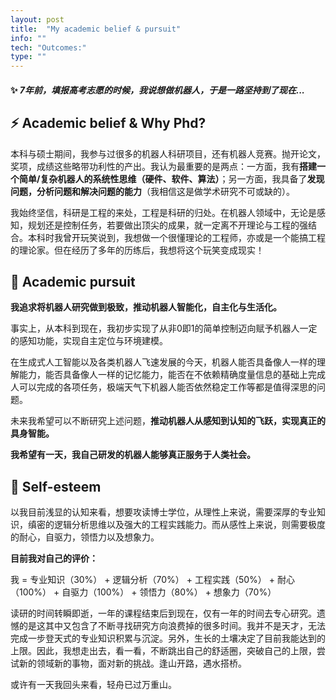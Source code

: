 ```yaml
---
layout: post
title:  "My academic belief & pursuit"
info: ""
tech: "Outcomes:"
type: ""
---
```


#### &#10024; *7年前，填报高考志愿的时候，我说想做机器人，于是一路坚持到了现在...*
## &#9889; Academic belief & Why Phd?

本科与硕士期间，我参与过很多的机器人科研项目，还有机器人竞赛。抛开论文，奖项，成绩这些略带功利性的产出。我认为最重要的是两点：一方面，我有**搭建一个简单/复杂机器人的系统性思维（硬件、软件、算法）**；另一方面，我具备了**发现问题，分析问题和解决问题的能力**（我相信这是做学术研究不可或缺的）。

我始终坚信，科研是工程的来处，工程是科研的归处。在机器人领域中，无论是感知，规划还是控制任务，若要做出顶尖的成果，就一定离不开理论与工程的强结合。本科时我曾开玩笑说到，我想做一个很懂理论的工程师，亦或是一个能搞工程的理论家。但在经历了多年的历练后，我想将这个玩笑变成现实！

## &#127749; Academic pursuit

**我追求将机器人研究做到极致，推动机器人智能化，自主化与生活化。**

事实上，从本科到现在，我初步实现了从非0即1的简单控制迈向赋予机器人一定的感知功能，实现自主定位与环境建模。

在生成式人工智能以及各类机器人飞速发展的今天，机器人能否具备像人一样的理解能力，能否具备像人一样的记忆能力，能否在不依赖精确度量信息的基础上完成人可以完成的各项任务，极端天气下机器人能否依然稳定工作等都是值得深思的问题。

未来我希望可以不断研究上述问题，**推动机器人从感知到认知的飞跃，实现真正的具身智能。**

**我希望有一天，我自己研发的机器人能够真正服务于人类社会。**

## &#127776; Self-esteem

以我目前浅显的认知来看，想要攻读博士学位，从理性上来说，需要深厚的专业知识，缜密的逻辑分析思维以及强大的工程实践能力。而从感性上来说，则需要极度的耐心，自驱力，领悟力以及想象力。

**目前我对自己的评价：**

我 = 专业知识（30%） + 逻辑分析（70%） + 工程实践（50%） + 耐心（100%） + 自驱力（100%） + 领悟力（80%） + 想象力（70%）

读研的时间转瞬即逝，一年的课程结束后到现在，仅有一年的时间去专心研究。遗憾的是这其中又包含了不断寻找研究方向浪费掉的很多时间。我并不是天才，无法完成一步登天式的专业知识积累与沉淀。另外，生长的土壤决定了目前我能达到的上限。因此，我想走出去，看一看，不断跳出自己的舒适圈，突破自己的上限，尝试新的领域新的事物，面对新的挑战。逢山开路，遇水搭桥。

或许有一天我回头来看，轻舟已过万重山。
